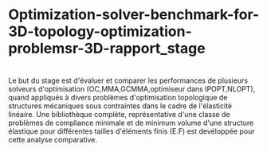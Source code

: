 # Optimization-solver-benchmark-for-3D-topology-optimization-problemsr-3D-rapport_stage
#
Le but du stage est d'évaluer et comparer les performances de plusieurs solveurs d'optimisation (OC,MMA,GCMMA,optimiseur dans IPOPT,NLOPT), quand appliqués à divers problèmes d'optimisation topologique de structures mécaniques sous contraintes dans le cadre de l'élasticité linéaire. Une bibliothèque complète, représentative d'une classe de problèmes de compliance minimale et de minimum volume d'une structure élastique pour différentes tailles d'éléments finis (E.F) est devéloppée pour cette analyse comparative.
   
